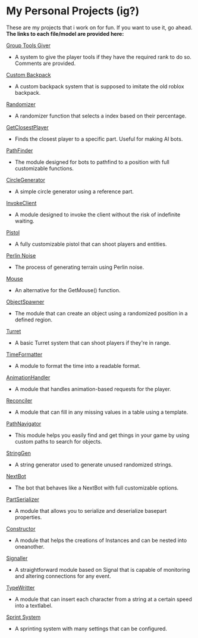 # My Personal Projects (ig?)

These are my projects that i work on for fun. If you want to use it, go ahead.\
**The links to each file/model are provided here:**

[Group Tools Giver](https://create.roblox.com/store/asset/15744230662/Group-Tools-Giver)
- A system to give the player tools if they have the required rank to do so.
Comments are provided.

[Custom Backpack](https://create.roblox.com/store/asset/15835473152/Custom-Backpack)
- A custom backpack system that is supposed to imitate the old roblox backpack.

[Randomizer](https://create.roblox.com/store/asset/15711479828/Randomizer)
- A randomizer function that selects a index based on their percentage.

[GetClosestPlayer](https://create.roblox.com/store/asset/15808326558/GetClosestPlayer)
- Finds the closest player to a specific part. Useful for making AI bots.

[PathFinder](https://create.roblox.com/store/asset/15774087747/PathFinder)
- The module designed for bots to pathfind to a position with full customizable functions.

[CircleGenerator](https://create.roblox.com/store/asset/16920205316/CircleGenerator)
- A simple circle generator using a reference part.

[InvokeClient](https://create.roblox.com/store/asset/15920135996/Invoke-Client)
- A module designed to invoke the client without the risk of indefinite waiting.

[Pistol](https://create.roblox.com/store/asset/16506033816/Pistol)
- A fully customizable pistol that can shoot players and entities.

[Perlin Noise](https://create.roblox.com/store/asset/15961807631/Perlin-Noise)
- The process of generating terrain using Perlin noise.

[Mouse](https://create.roblox.com/store/asset/15970181765/Mouse)
- An alternative for the GetMouse() function.

[ObjectSpawner](https://create.roblox.com/store/asset/16263917747/ObjectSpawner)
- The module that can create an object using a randomized position in a defined region.

[Turret](https://create.roblox.com/store/asset/16014101633/Turret)
- A basic Turret system that can shoot players if they're in range.

[TimeFormatter](https://create.roblox.com/store/asset/16668727527/TimeFormatter)
- A module to format the time into a readable format.

[AnimationHandler](https://create.roblox.com/store/asset/16765818059/AnimationHandler)
- A module that handles animation-based requests for the player.

[Reconciler](https://create.roblox.com/store/asset/15744249499/Reconciler)
- A module that can fill in any missing values in a table using a template.

[PathNavigator](https://create.roblox.com/store/asset/16047070889/PathNavigator)
- This module helps you easily find and get things in your game by using custom paths to search for objects.

[StringGen](https://create.roblox.com/store/asset/16144473492/StringGen)
- A string generator used to generate unused randomized strings.

[NextBot](https://create.roblox.com/store/asset/16650654459/Nextbot)
- The bot that behaves like a NextBot with full customizable options.

[PartSerializer](https://create.roblox.com/store/asset/16461952483/PartSerializer)
- A module that allows you to serialize and deserialize basepart properties.

[Constructor](https://create.roblox.com/store/asset/15744245914/Constructor)
- A module that helps the creations of Instances and can be nested into oneanother.

[Signaller](https://create.roblox.com/store/asset/15816776913/Signaller)
- A straightforward module based on Signal that is capable of monitoring and altering connections for any event. 

[TypeWritter](https://create.roblox.com/store/asset/15735713483/TypeWritter)
- A module that can insert each character from a string at a certain speed into a textlabel.

[Sprint System](https://create.roblox.com/store/asset/15819921722/Sprint-System)
- A sprinting system with many settings that can be configured.
